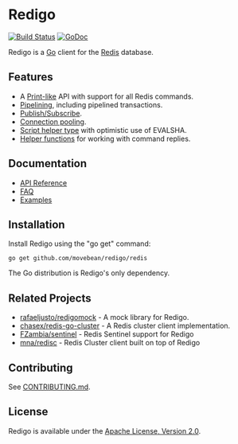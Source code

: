 Redigo
======

[![Build Status](https://travis-ci.org/movebean/redigo.svg?branch=master)](https://travis-ci.org/movebean/redigo)
[![GoDoc](https://godoc.org/github.com/movebean/redigo/redis?status.svg)](https://godoc.org/github.com/movebean/redigo/redis)

Redigo is a [Go](http://golang.org/) client for the [Redis](http://redis.io/) database.

Features
-------

* A [Print-like](http://godoc.org/github.com/movebean/redigo/redis#hdr-Executing_Commands) API with support for all Redis commands.
* [Pipelining](http://godoc.org/github.com/movebean/redigo/redis#hdr-Pipelining), including pipelined transactions.
* [Publish/Subscribe](http://godoc.org/github.com/movebean/redigo/redis#hdr-Publish_and_Subscribe).
* [Connection pooling](http://godoc.org/github.com/movebean/redigo/redis#Pool).
* [Script helper type](http://godoc.org/github.com/movebean/redigo/redis#Script) with optimistic use of EVALSHA.
* [Helper functions](http://godoc.org/github.com/movebean/redigo/redis#hdr-Reply_Helpers) for working with command replies.

Documentation
-------------

- [API Reference](http://godoc.org/github.com/movebean/redigo/redis)
- [FAQ](https://github.com/movebean/redigo/wiki/FAQ)
- [Examples](https://godoc.org/github.com/movebean/redigo/redis#pkg-examples)

Installation
------------

Install Redigo using the "go get" command:

    go get github.com/movebean/redigo/redis

The Go distribution is Redigo's only dependency.

Related Projects
----------------

- [rafaeljusto/redigomock](https://godoc.org/github.com/rafaeljusto/redigomock) - A mock library for Redigo.
- [chasex/redis-go-cluster](https://github.com/chasex/redis-go-cluster) - A Redis cluster client implementation.
- [FZambia/sentinel](https://github.com/FZambia/sentinel) - Redis Sentinel support for Redigo
- [mna/redisc](https://github.com/mna/redisc) - Redis Cluster client built on top of Redigo

Contributing
------------

See [CONTRIBUTING.md](https://github.com/movebean/redigo/blob/master/.github/CONTRIBUTING.md).

License
-------

Redigo is available under the [Apache License, Version 2.0](http://www.apache.org/licenses/LICENSE-2.0.html).

